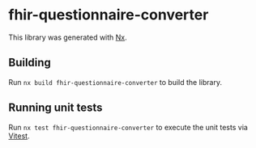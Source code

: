 # fhir-questionnaire-converter

This library was generated with [Nx](https://nx.dev).

## Building

Run `nx build fhir-questionnaire-converter` to build the library.

## Running unit tests

Run `nx test fhir-questionnaire-converter` to execute the unit tests via [Vitest](https://vitest.dev/).
